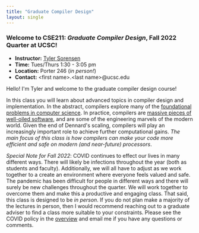 ```yaml
---
title: "Graduate Compiler Design"
layout: single
---
```



### Welcome to **CSE211:** _Graduate Compiler Design_, Fall 2022 Quarter at UCSC!

- **Instructor:** [Tyler Sorensen](https://users.soe.ucsc.edu/~tsorensen/)
- **Time:** Tues/Thurs 1:30 - 3:05 pm
- **Location:** Porter 246 (_in person!_)
- **Contact:** \<first name\>.\<last name\>@ucsc.edu


Hello! I'm Tyler  and welcome to the graduate compiler design course! 

In this class you will learn about advanced topics in compiler design and implementation. In the abstract, compilers explore many of the [foundational problems in computer science](https://en.wikipedia.org/wiki/Halting_problem). In practice, compilers are [massive pieces of well-oiled software](https://www.phoronix.com/scan.php?page=news_item&px=MTg3OTQ), and are some of the engineering marvels of the modern world. Given the end of Dennard's scaling, compilers will play an increasingly important role to achieve further computational gains. _The main focus of this class is how compilers can make your code more efficient and safe on modern (and near-future) processors_.

_Special Note for Fall 2022_: COVID continues to effect our lives in many different ways. There will likely be infections throughout the year (both as students and faculty). Additionally, we will all have to adjust as we work together to a create an environment where everyone feels valued and safe. The pandemic has been difficult for people in different ways and there will surely be new challenges throughout the quarter. We will work together to overcome them and make this a productive and engaging class. That said, this class is designed to be _in person_. If you do not plan make a majority of the lectures in person, then I would recommend reaching out to a graduate adviser to find a class more suitable to your constraints. Please see the COVID policy in the [overview](https://sorensenucsc.github.io/CSE211-fa2022/overview.html#covid-policy) and email me if you have any questions or comments. 

